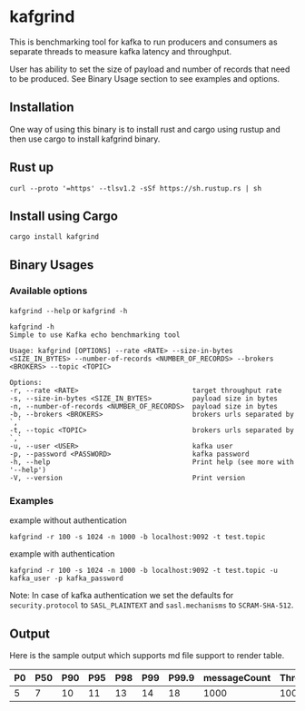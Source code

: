 # kafgrind

This is benchmarking tool for kafka to run producers and consumers as separate threads to measure kafka latency and throughput.

User has ability to set the size of payload and number of records that need to be produced. See Binary Usage section to see examples and options.

## Installation

One way of using this binary is to install rust and cargo using rustup and then use cargo to install kafgrind binary.

## Rust up

`curl --proto '=https' --tlsv1.2 -sSf https://sh.rustup.rs | sh`

## Install using Cargo

`cargo install kafgrind`

## Binary Usages

### Available options

`kafgrind --help` or `kafgrind -h`
```text
kafgrind -h
Simple to use Kafka echo benchmarking tool

Usage: kafgrind [OPTIONS] --rate <RATE> --size-in-bytes <SIZE_IN_BYTES> --number-of-records <NUMBER_OF_RECORDS> --brokers <BROKERS> --topic <TOPIC>

Options:
-r, --rate <RATE>                            target throughput rate
-s, --size-in-bytes <SIZE_IN_BYTES>          payload size in bytes
-n, --number-of-records <NUMBER_OF_RECORDS>  payload size in bytes
-b, --brokers <BROKERS>                      brokers urls separated by `,`
-t, --topic <TOPIC>                          brokers urls separated by `,`
-u, --user <USER>                            kafka user
-p, --password <PASSWORD>                    kafka password
-h, --help                                   Print help (see more with '--help')
-V, --version                                Print version
```


### Examples

example without authentication

`kafgrind -r 100 -s 1024 -n 1000 -b localhost:9092 -t test.topic`

example with authentication

`kafgrind -r 100 -s 1024 -n 1000 -b localhost:9092 -t test.topic -u kafka_user -p kafka_password`

Note: In case of kafka authentication we set the defaults for `security.protocol` to `SASL_PLAINTEXT`
and `sasl.mechanisms` to  `SCRAM-SHA-512`.


## Output

Here is the sample output which supports md file support to render table.


| P0 | P50 | P90 | P95 | P98 | P99 | P99.9 |messageCount|Throughput|
|----|-----|-----|-----|-----|-----|-------|------------|----------|
| 5 | 7 | 10 | 11 | 13 | 14 | 18 | 1000 | 100 |

